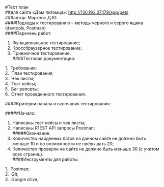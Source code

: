 #Тест план																			
##для сайта «Дом питомца»: http://130.193.37.179/app/pets 																					
###автор: Мартенс Д.Ю.												
####Подходы к тестированию – методы черного и серого ящика (devtools, Postman)																								
####Перечень работ:																								
1. Функциональное тестирование;																								
2. Кроссбраузерное тестирование;																								
3. Приемочное тестирование.																																															
####Тестовая документация: 																								
																								
1.  Требования;																								
2.  План тестирования;																								
3.  Чек листы;																								
4.  Тест кейсы;																								
5.  Баг репорты;																								
6.  Отчет проведенного тестирования.																								
																									
####Критерии начала и окончания тестирования:																								
																									
#####Начало:																								
																			
1. Написаны тест кейсы и чек листы;																								
2. Написаны R1EST API запросы Postman;																								
#####Окончание:																																																	
1. Количество найденных багов на данном сайте не должно быть меньше 10 и по возможности не превышать 20;																								
3. Количество проверок на сайте не должно быть меньше 30 (с учетом всех страниц).																								
####Инструменты для работы:																								
																									
1.  Postman;																								
2.  Git;																								
3.  Google drive;																								
